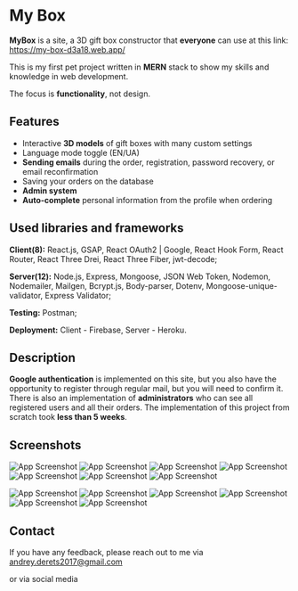 # My Box

**MyBox** is a site, a 3D gift box constructor that **everyone** can use at this link: https://my-box-d3a18.web.app/

This is my first pet project written in **MERN** stack to show my skills and knowledge in web development.

The focus is **functionality**, not design.

## Features

- Interactive **3D models** of gift boxes with many custom settings
- Language mode toggle (EN/UA)
- **Sending emails** during the order, registration, password recovery, or email reconfirmation
- Saving your orders on the database
- **Admin system**
- **Auto-complete** personal information from the profile when ordering

## Used libraries and frameworks

**Client(8):** React.js, GSAP, React OAuth2 | Google, React Hook Form, React Router, React Three Drei, React Three Fiber, jwt-decode;

**Server(12):** Node.js, Express, Mongoose, JSON Web Token, Nodemon, Nodemailer, Mailgen, Bcrypt.js, Body-parser, Dotenv, Mongoose-unique-validator, Express Validator;

**Testing:** Postman;

**Deployment:** Client - Firebase, Server - Heroku.

## Description
**Google authentication** is implemented on this site, but you also have the opportunity to register through regular mail, but you will need to confirm it.
There is also an implementation of **administrators** who can see all registered users and all their orders.
The implementation of this project from scratch took **less than 5 weeks**.

## Screenshots

![App Screenshot](https://github.com/Derets/my-box/assets/92890674/9ef977d3-6276-4a2e-a5ad-4e0bac93d57d)
![App Screenshot](https://github.com/Derets/my-box/assets/92890674/3518a747-c610-4253-8cc8-806e925f89ef)
![App Screenshot](https://github.com/Derets/my-box/assets/92890674/c99ed111-f686-4766-ad00-ca8e0fc56f38)
![App Screenshot](https://github.com/Derets/my-box/assets/92890674/ec16ab36-dda9-4207-9c8d-a400b537d6be)
![App Screenshot](https://github.com/Derets/my-box/assets/92890674/147303bc-61cc-4edd-b28a-d8d770a49076)
![App Screenshot](https://github.com/Derets/my-box/assets/92890674/69d9ee65-8200-4fd8-825c-206dec06a5a8)
![App Screenshot](https://github.com/Derets/my-box/assets/92890674/b902cff2-b621-4e49-a7b4-f0af04972ce2)


![App Screenshot](https://github.com/Derets/my-box/assets/92890674/0782573f-d48a-48aa-bbf7-2576b6e5ba4d)
![App Screenshot](https://github.com/Derets/my-box/assets/92890674/db7f0de0-ba3a-4d3d-929c-f15b76926a74)
![App Screenshot](https://github.com/Derets/my-box/assets/92890674/eb581120-1e2c-4a37-8306-7cde34b7a1a7)
![App Screenshot](https://github.com/Derets/my-box/assets/92890674/4f2b0ad7-ea44-4e60-be84-5210a2debc75)
![App Screenshot](https://github.com/Derets/my-box/assets/92890674/57b58a95-9231-48aa-92ad-ac6ad4e1658c)
![App Screenshot](https://github.com/Derets/my-box/assets/92890674/3722c895-bb56-42c6-a8d4-a11086b545fd)

## Contact

If you have any feedback, please reach out to me via andrey.derets2017@gmail.com

or via social media
